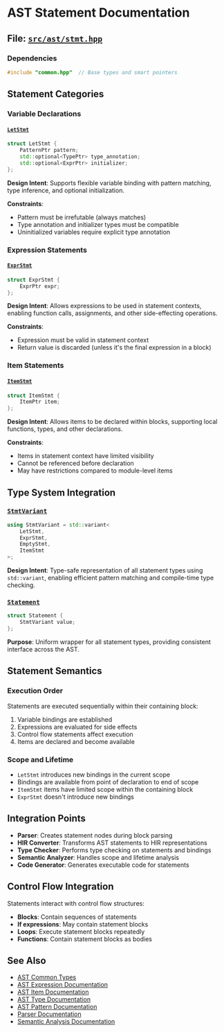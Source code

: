 # AST Statement Documentation

## File: [`src/ast/stmt.hpp`](../../../src/ast/stmt.hpp)

### Dependencies

```cpp
#include "common.hpp"  // Base types and smart pointers
```

## Statement Categories

### Variable Declarations

#### [`LetStmt`](../../../src/ast/stmt.hpp:6)

```cpp
struct LetStmt {
    PatternPtr pattern;
    std::optional<TypePtr> type_annotation;
    std::optional<ExprPtr> initializer;
};
```

**Design Intent**: Supports flexible variable binding with pattern matching, type inference, and optional initialization.

**Constraints**:
- Pattern must be irrefutable (always matches)
- Type annotation and initializer types must be compatible
- Uninitialized variables require explicit type annotation

### Expression Statements

#### [`ExprStmt`](../../../src/ast/stmt.hpp:12)

```cpp
struct ExprStmt {
    ExprPtr expr;
};
```

**Design Intent**: Allows expressions to be used in statement contexts, enabling function calls, assignments, and other side-effecting operations.

**Constraints**:
- Expression must be valid in statement context
- Return value is discarded (unless it's the final expression in a block)

### Item Statements

#### [`ItemStmt`](../../../src/ast/stmt.hpp:18)

```cpp
struct ItemStmt {
    ItemPtr item;
};
```

**Design Intent**: Allows items to be declared within blocks, supporting local functions, types, and other declarations.

**Constraints**:
- Items in statement context have limited visibility
- Cannot be referenced before declaration
- May have restrictions compared to module-level items

## Type System Integration

### [`StmtVariant`](../../../src/ast/stmt.hpp:23)

```cpp
using StmtVariant = std::variant<
    LetStmt,
    ExprStmt,
    EmptyStmt,
    ItemStmt
>;
```

**Design Intent**: Type-safe representation of all statement types using `std::variant`, enabling efficient pattern matching and compile-time type checking.

### [`Statement`](../../../src/ast/stmt.hpp:31)

```cpp
struct Statement {
    StmtVariant value;
};
```

**Purpose**: Uniform wrapper for all statement types, providing consistent interface across the AST.

## Statement Semantics

### Execution Order

Statements are executed sequentially within their containing block:
1. Variable bindings are established
2. Expressions are evaluated for side effects
3. Control flow statements affect execution
4. Items are declared and become available

### Scope and Lifetime

- `LetStmt` introduces new bindings in the current scope
- Bindings are available from point of declaration to end of scope
- `ItemStmt` items have limited scope within the containing block
- `ExprStmt` doesn't introduce new bindings

## Integration Points

- **Parser**: Creates statement nodes during block parsing
- **HIR Converter**: Transforms AST statements to HIR representations
- **Type Checker**: Performs type checking on statements and bindings
- **Semantic Analyzer**: Handles scope and lifetime analysis
- **Code Generator**: Generates executable code for statements

## Control Flow Integration

Statements interact with control flow structures:

- **Blocks**: Contain sequences of statements
- **If expressions**: May contain statement blocks
- **Loops**: Execute statement blocks repeatedly
- **Functions**: Contain statement blocks as bodies

## See Also

- [AST Common Types](common.md)
- [AST Expression Documentation](expr.md)
- [AST Item Documentation](item.md)
- [AST Type Documentation](type.md)
- [AST Pattern Documentation](pattern.md)
- [Parser Documentation](../parser/README.md)
- [Semantic Analysis Documentation](../semantic/README.md)